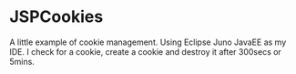 JSPCookies
==========

A little example of cookie management. Using Eclipse Juno JavaEE as my IDE. I check for a cookie, 
create a cookie and destroy it after 300secs or 5mins.
